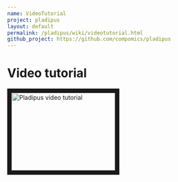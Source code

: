 ```yaml
---
name: VideoTutorial
project: pladipus
layout: default
permalink: /pladipus/wiki/videotutorial.html
github_project: https://github.com/compomics/pladipus
---
```


# Video tutorial

<a href="https://www.youtube.com/watch?v=ZQff2Yqhgrk" target="_blank"><img src="http://img.youtube.com/vi/ZQff2Yqhgrk/0.jpg" 
alt="Pladipus video tutorial" width="240" height="180" border="10" /></a>

